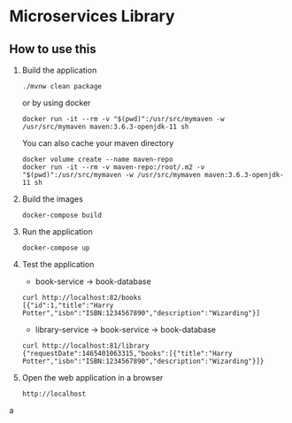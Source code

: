 # Microservices Library

## How to use this

1. Build the application

   ```
   ./mvnw clean package
   ```
   or by using docker
   ```
   docker run -it --rm -v "$(pwd)":/usr/src/mymaven -w /usr/src/mymaven maven:3.6.3-openjdk-11 sh
   ```
   You can also cache your maven directory
   ```
   docker volume create --name maven-repo
   docker run -it --rm -v maven-repo:/root/.m2 -v "$(pwd)":/usr/src/mymaven -w /usr/src/mymaven maven:3.6.3-openjdk-11 sh
   ```

2. Build the images

   ```
   docker-compose build
   ```

3. Run the application

   ```
   docker-compose up
   ```

4. Test the application

   * book-service -> book-database

   ```
   curl http://localhost:82/books
   [{"id":1,"title":"Harry Potter","isbn":"ISBN:1234567890","description":"Wizarding"}]
   ```
   
   * library-service -> book-service -> book-database

   ```
   curl http://localhost:81/library
   {"requestDate":1465401063315,"books":[{"title":"Harry Potter","isbn":"ISBN:1234567890","description":"Wizarding"}]}
   ```

5. Open the web application in a browser

   ```
   http://localhost
   ```

a